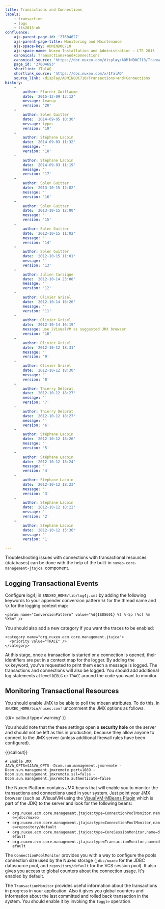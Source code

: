 ```yaml
---
title: Transactions and Connections
labels:
    - transaction
    - logs
    - lts2015-ok
confluence:
    ajs-parent-page-id: '27604627'
    ajs-parent-page-title: Monitoring and Maintenance
    ajs-space-key: ADMINDOC710
    ajs-space-name: Nuxeo Installation and Administration — LTS 2015
    canonical: Transactions+and+Connections
    canonical_source: 'https://doc.nuxeo.com/display/ADMINDOC710/Transactions+and+Connections'
    page_id: '27604693'
    shortlink: 1TalAQ
    shortlink_source: 'https://doc.nuxeo.com/x/1TalAQ'
    source_link: /display/ADMINDOC710/Transactions+and+Connections
history:
    - 
        author: Florent Guillaume
        date: '2015-12-09 13:12'
        message: leanup
        version: '20'
    - 
        author: Solen Guitter
        date: '2014-09-05 10:30'
        message: typos
        version: '19'
    - 
        author: Stéphane Lacoin
        date: '2014-09-03 11:32'
        message: ''
        version: '18'
    - 
        author: Stéphane Lacoin
        date: '2014-09-03 11:19'
        message: ''
        version: '17'
    - 
        author: Solen Guitter
        date: '2013-10-15 12:02'
        message: ''
        version: '16'
    - 
        author: Solen Guitter
        date: '2013-10-15 12:00'
        message: ''
        version: '15'
    - 
        author: Solen Guitter
        date: '2012-10-15 11:02'
        message: ''
        version: '14'
    - 
        author: Solen Guitter
        date: '2012-10-15 11:01'
        message: ''
        version: '13'
    - 
        author: Julien Carsique
        date: '2012-10-14 23:00'
        message: ''
        version: '12'
    - 
        author: Olivier Grisel
        date: '2012-10-14 16:26'
        message: ''
        version: '11'
    - 
        author: Olivier Grisel
        date: '2012-10-14 16:19'
        message: use JVisualVM as suggested JMX browser
        version: '10'
    - 
        author: Olivier Grisel
        date: '2012-10-12 18:31'
        message: ''
        version: '9'
    - 
        author: Olivier Grisel
        date: '2012-10-12 18:30'
        message: ''
        version: '8'
    - 
        author: Thierry Delprat
        date: '2012-10-12 18:27'
        message: ''
        version: '7'
    - 
        author: Thierry Delprat
        date: '2012-10-12 18:27'
        message: ''
        version: '6'
    - 
        author: Stéphane Lacoin
        date: '2012-10-12 18:26'
        message: ''
        version: '5'
    - 
        author: Stéphane Lacoin
        date: '2012-10-12 18:24'
        message: ''
        version: '4'
    - 
        author: Stéphane Lacoin
        date: '2012-10-12 18:23'
        message: ''
        version: '3'
    - 
        author: Stéphane Lacoin
        date: '2012-10-12 18:22'
        message: ''
        version: '2'
    - 
        author: Stéphane Lacoin
        date: '2012-10-12 15:36'
        message: ''
        version: '1'

---
```

Troubleshooting issues with&nbsp;connections with transactional resources (databases) can be done with the help of the built-in&nbsp;`nuxeo-core-management-jtajca` &nbsp;component.

## Logging Transactional Events

Configure log4j in `$NUXEO_HOME/lib/log4j.xml` by adding the following keywords to your appender conversion pattern `%t` for the thread name and `%X`&nbsp;for the logging context map:

```html/xml
<param name="ConversionPattern" value="%d{ISO8601} %t %-5p [%c] %m %X%n" />
```

You should also add a new category if you want the traces to be enabled:

```html/xml
<category name="org.nuxeo.ecm.core.management.jtajca">
  <priority value="TRACE" />
</category>
```

At this stage, once a transaction is started or a connection is opened, their identifiers are put in a context map for the logger. By adding the `%X`&nbsp;keyword, you've requested to print them each a message is logged. The transactions and connections will also be logged. You should add additional log statements at level `DEBUG` or `TRACE` around the code you want to monitor.

## Monitoring Transactional Resources

You should enable JMX to be able to poll the mbean attributes. To do this, in `$NUXEO_HOME/bin/nuxeo.conf`&nbsp;uncomment the JMX options as follows.

{{#> callout type='warning' }}

You should note that the these settings open a **security hole** on the server and should not be left as this in production, because they allow anyone to connect to the JMX server (unless additional firewall rules have been configured).

{{/callout}}

```
# Enable JMX
JAVA_OPTS=$JAVA_OPTS -Dcom.sun.management.jmxremote -Dcom.sun.management.jmxremote.port=1089 -Dcom.sun.management.jmxremote.ssl=false -Dcom.sun.management.jmxremote.authenticate=false
```

The Nuxeo Platform contains JMX beans that will enable you to monitor the transactions and connections used in your system. Just point your JMX browser (such as JVisualVM using the [VisualVM-MBeans Plugin](https://visualvm.java.net/mbeans_tab.html)&nbsp;which is part of the JDK)&nbsp;to the server and look for the following beans:

*   `org.nuxeo.ecm.core.management.jtajca:type=ConnectionPoolMonitor,name=jdbc/nuxeo`
*   `org.nuxeo.ecm.core.management.jtajca:type=ConnectionPoolMonitor,name=repository/default`
*   `org.nuxeo.ecm.core.management.jtajca:type=CoreSessionMonitor,name=default`
*   `org.nuxeo.ecm.core.management.jtajca:type=TransactionMonitor,name=default`

The `ConnectionPoolMonitor` provides you with a way to configure the pools connection size used by the Nuxeo storage (`jdbc/nuxeo` for the JDBC datasource pool, and `repository/default` for the VCS session pool). It also gives you access to global counters about the connection usage. It's enabled by default.

The `TransactionMonitor` provides useful information about the transactions in progress in your application. Also it gives you global counters and information about the last committed and rolled back transaction in the system. You should enable it by invoking the&nbsp;`toggle` operation.

&nbsp;